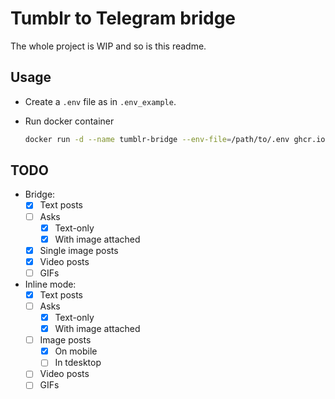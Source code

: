 # Tumblr to Telegram bridge

The whole project is WIP and so is this readme.

## Usage

- Create a `.env` file as in `.env_example`.

- Run docker container
    ```sh
    docker run -d --name tumblr-bridge --env-file=/path/to/.env ghcr.io/sillygir1/tumblr-tg-bridge:main
    ```

## TODO

- Bridge:
    - [x] Text posts
    - [ ] Asks
        - [x] Text-only
        - [x] With image attached
    - [x] Single image posts
    - [x] Video posts
    - [ ] GIFs
- Inline mode:
    - [x] Text posts
    - [ ] Asks
        - [x] Text-only
        - [x] With image attached
    - [ ] Image posts
        - [x] On mobile
        - [ ] In tdesktop
    - [ ] Video posts
    - [ ] GIFs
